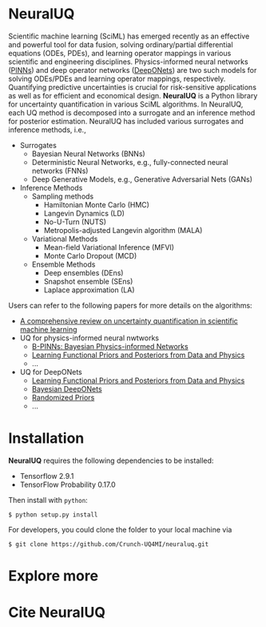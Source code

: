 # NeuralUQ
Scientific machine learning (SciML) has emerged recently as an effective and powerful tool for data fusion, solving ordinary/partial differential equations (ODEs, PDEs), and learning operator mappings in various scientific and engineering disciplines. Physics-informed neural networks ([PINNs](https://www.sciencedirect.com/science/article/pii/S0021999118307125)) and deep operator networks ([DeepONets](https://www.nature.com/articles/s42256-021-00302-5)) are two such models for solving ODEs/PDEs and learning operator mappings, respectively. Quantifying predictive uncertainties is crucial for risk-sensitive applications as well as for efficient and economical design. **NeuralUQ** is a Python library for uncertainty quantification in various SciML algorithms. In NeuralUQ, each UQ method is decomposed into a surrogate and an inference method for posterior estimation. NeuralUQ has included various surrogates and inference methods, i.e., 
- Surrogates
  - Bayesian Neural Networks (BNNs)
  - Deterministic Neural Networks, e.g., fully-connected neural networks (FNNs)
  - Deep Generative Models, e.g., Generative Adversarial Nets (GANs)
- Inference Methods
  - Sampling methods
    - Hamiltonian Monte Carlo (HMC)
    - Langevin Dynamics (LD)
    - No-U-Turn (NUTS)
    - Metropolis-adjusted Langevin algorithm (MALA)
  - Variational Methods
    - Mean-field Variational Inference (MFVI)
    - Monte Carlo Dropout (MCD)
  - Ensemble Methods
    - Deep ensembles (DEns)
    - Snapshot ensemble (SEns)
    - Laplace approximation (LA)

Users can refer to the following papers for more details on the algorithms:
- [A comprehensive review on uncertainty quantification in scientific machine learning](https://arxiv.org/pdf/2201.07766.pdf)
- UQ for physics-informed neural nwtworks
  - [B-PINNs: Bayesian Physics-informed Networks](https://www.sciencedirect.com/science/article/pii/S0021999120306872)
  - [Learning Functional Priors and Posteriors from Data and Physics](https://www.sciencedirect.com/science/article/pii/S0021999122001358)
  - ...
- UQ for DeepONets
  - [Learning Functional Priors and Posteriors from Data and Physics](https://www.sciencedirect.com/science/article/pii/S0021999122001358)
  - [Bayesian DeepONets](https://arxiv.org/pdf/2111.02484.pdf)
  - [Randomized Priors](https://arxiv.org/pdf/2203.03048.pdf)
  - ...
# Installation
**NeuralUQ** requires the following dependencies to be installed:

- Tensorflow 2.9.1
- TensorFlow Probability 0.17.0

Then install with `python`:

```
$ python setup.py install
```

For developers, you could clone the folder to your local machine via
```
$ git clone https://github.com/Crunch-UQ4MI/neuraluq.git
```

# Explore more

# Cite NeuralUQ
